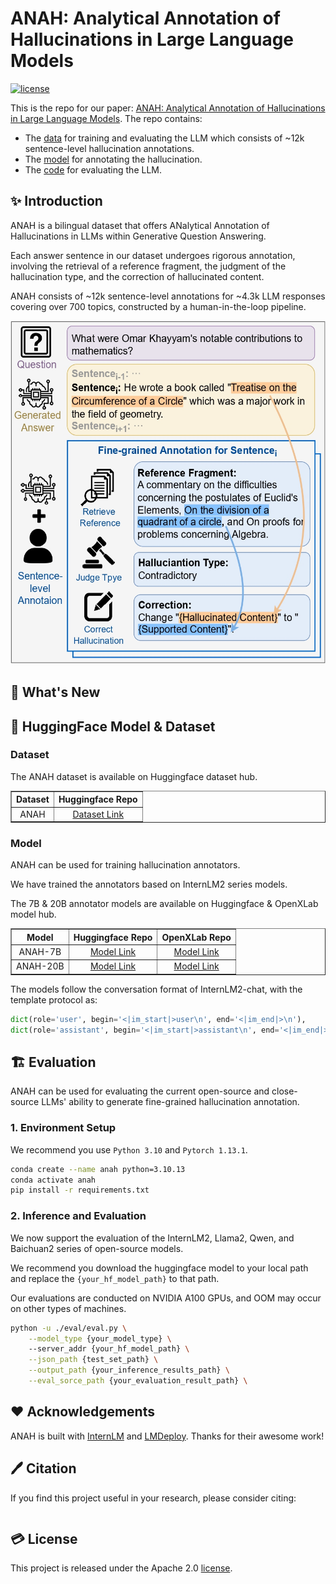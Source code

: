 # ANAH: Analytical Annotation of Hallucinations in Large Language Models

[![license](https://img.shields.io/github/license/InternLM/opencompass.svg)](./LICENSE)

This is the repo for our paper: [ANAH: Analytical Annotation of Hallucinations in Large Language Models](). The repo contains:

+ The [data](#🤗-HuggingFace-Model-&-Dataset#Dataset) for training and evaluating the LLM which consists of ~12k sentence-level hallucination annotations.
+ The [model](#🤗-HuggingFace-Model-&-Dataset) for annotating the hallucination.
+ The [code](#🏗️-Evaluation) for evaluating the LLM.


## ✨ Introduction


ANAH is a bilingual dataset that offers ANalytical Annotation of Hallucinations in LLMs within Generative Question Answering.

Each answer sentence in our dataset undergoes rigorous annotation, involving the retrieval of a reference fragment, the judgment of the hallucination type, and the correction of hallucinated content.

ANAH consists of ~12k sentence-level annotations for ~4.3k LLM responses covering over 700 topics, constructed by a human-in-the-loop pipeline.


<p align="center">
  <img src="docs/figure/teaser.jpg" height="550">
</p>


## 🚀 What's New

## 🤗 HuggingFace Model & Dataset

### Dataset

The ANAH dataset is available on Huggingface dataset hub.

<div style="text-align: center;">
  <table border="1" align="center">
    <tr>
      <th>Dataset</th>
      <th>Huggingface Repo</th>
    </tr>
    <tr>
      <td align="center">ANAH</td>
      <td align="center"><a href="">Dataset Link</a></td>
    </tr>
  </table>
</div>



### Model

ANAH can be used for training hallucination annotators. 

We have trained the annotators based on InternLM2 series models.

The 7B & 20B annotator models are available on Huggingface & OpenXLab model hub.

<div style="text-align: center;">
  <table border="1" align="center">
    <tr>
      <th>Model</th>
      <th>Huggingface Repo</th>
      <th>OpenXLab Repo</th>
    </tr>
    <tr>
      <td align="center">ANAH-7B</td>
      <td align="center"><a href="">Model Link</a></td>
      <td align="center"><a href="">Model Link</a></td>
    </tr>
    <tr>
      <td align="center">ANAH-20B</td>
      <td align="center"><a href="">Model Link</a></td>
      <td align="center"><a href="">Model Link</a></td>
    </tr>
  </table>
</div>


The models follow the conversation format of InternLM2-chat, with the template protocol as:

```python
dict(role='user', begin='<|im_start|>user\n', end='<|im_end|>\n'),
dict(role='assistant', begin='<|im_start|>assistant\n', end='<|im_end|>\n'),
```

## 🏗️ ️Evaluation

ANAH can be used for evaluating the current open-source and close-source LLMs' ability to generate fine-grained hallucination annotation.

### 1. Environment Setup

We recommend you use `Python 3.10` and `Pytorch 1.13.1`.

```bash
conda create --name anah python=3.10.13
conda activate anah
pip install -r requirements.txt
```

### 2. Inference and Evaluation

We now support the evaluation of the InternLM2, Llama2, Qwen, and Baichuan2 series of open-source models.

We recommend you download the huggingface model to your local path and replace the `{your_hf_model_path}` to that path.

Our evaluations are conducted on NVIDIA A100 GPUs, and OOM may occur on other types of machines.

```bash
python -u ./eval/eval.py \
    --model_type {your_model_type} \ 
    --server_addr {your_hf_model_path} \
    --json_path {test_set_path} \
    --output_path {your_inference_results_path} \
    --eval_sorce_path {your_evaluation_result_path} \
```

## ❤️ Acknowledgements

ANAH is built with [InternLM](https://github.com/InternLM/InternLM) and [LMDeploy](https://github.com/InternLM/lagent). Thanks for their awesome work!

## 🖊️ Citation

If you find this project useful in your research, please consider citing:
```

```

## 💳 License

This project is released under the Apache 2.0 [license](./LICENSE).